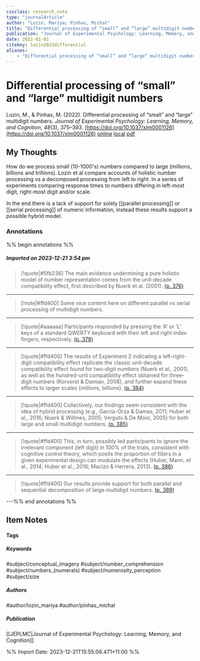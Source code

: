 ```yaml
---
cssclass: research_note
type: "journalArticle"
author: "Lozin, Mariya; Pinhas, Michal"
title: "Differential processing of “small” and “large” multidigit numbers"
publication: "Journal of Experimental Psychology: Learning, Memory, and Cognition"
date: 2022-01-01
citekey: lozin2022differential
aliases: 
    - "Differential processing of “small” and “large” multidigit numbers"
---
```


# Differential processing of “small” and “large” multidigit numbers

Lozin, M., & Pinhas, M. (2022). Differential processing of “small” and “large” multidigit numbers. _Journal of Experimental Psychology: Learning, Memory, and Cognition_, _48_(3), 375–393. [https://doi.org/10.1037/xlm0001126](https://doi.org/10.1037/xlm0001126)
[online](http://zotero.org/users/local/kZl3QdXV/items/4IXWKVCN) [local](zotero://select/library/items/4IXWKVCN) [pdf](file:///home/gjc216/Zotero/storage/YF8PUSAV/Lozin%20and%20Pinhas%20-%202022%20-%20Differential%20processing%20of%20“small”%20and%20“large”%20mul.pdf)
 


## My Thoughts

How do we process small (10-1000's) numbers compared to large (millions, billions and trillions). Lozin et al compare accounts of holistic number processing vs a decomposed processing from left to right. In a series of experiments comparing response times to numbers differing in left-most digit, right-most digit and/or scale.

In the end there is a lack of support for solely [[parallel processing]] or [[serial processing]] of numeric information, instead these results support a possible hybrid model.
 
### Annotations

%% begin annotations %%
##### Imported on 2023-12-21 3:54 pm
>[!quote|#5fb236]
>The main evidence undermining a pure holistic model of number representation comes from the unit-decade compatibility effect, first described by Nuerk et al. (2001). [(p. 376)](zotero://open-pdf/library/items/YF8PUSAV?page=376&annotation=I4ARJRTU)

---
>[!note|#ffd400]
> Some nice content here on different parallel vs serial processing of multidigit numbers.

---
>[!quote|#aaaaaa]
>Participants responded by pressing the ‘A’ or ‘L’ keys of a standard QWERTY keyboard with their left and right index fingers, respectively. [(p. 378)](zotero://open-pdf/library/items/YF8PUSAV?page=378&annotation=GMDPAR9R)

---
>[!quote|#ffd400]
>The results of Experiment 2 indicating a left-right-digit compatibility effect replicate the classic unit-decade compatibility effect found for two-digit numbers (Nuerk et al., 2001), as well as the hundred-unit compatibility effect obtained for three-digit numbers (Korvorst & Damian, 2008), and further expand these effects to larger scales (millions, billions). [(p. 384)](zotero://open-pdf/library/items/YF8PUSAV?page=384&annotation=S6KUQKF7)

---
>[!quote|#ffd400]
>Collectively, our findings seem consistent with the idea of hybrid processing (e.g., García-Orza & Damas, 2011; Huber et al., 2016; Nuerk & Willmes, 2005; Verguts & De Moor, 2005) for both large and small multidigit numbers. [(p. 385)](zotero://open-pdf/library/items/YF8PUSAV?page=385&annotation=DYYJN4EI)

---
>[!quote|#ffd400]
>This, in turn, possibly led participants to ignore the irrelevant component (left digit) in 100% of the trials, consistent with cognitive control theory, which posits the proportion of fillers in a given experimental design can modulate the effects (Huber, Mann, et al., 2014; Huber et al., 2016; Macizo & Herrera, 2013). [(p. 386)](zotero://open-pdf/library/items/YF8PUSAV?page=386&annotation=H2UMVQG6)

---
>[!quote|#ffd400]
>Our results provide support for both parallel and sequential decomposition of large multidigit numbers. [(p. 389)](zotero://open-pdf/library/items/YF8PUSAV?page=389&annotation=SFXE9E82)

---%% end annotations %%

## Item Notes

#### Tags

##### Keywords

#subject/conceptual_imagery #subject/number_comprehension #subject/numbers_(numerals) #subject/numerosity_perception #subject/size

##### Authors

#author/lozin_mariya #author/pinhas_michal

##### Publication

[[JEPLMC|Journal of Experimental Psychology: Learning, Memory, and Cognition]]


%% Import Date: 2023-12-21T15:55:06.471+11:00 %%
